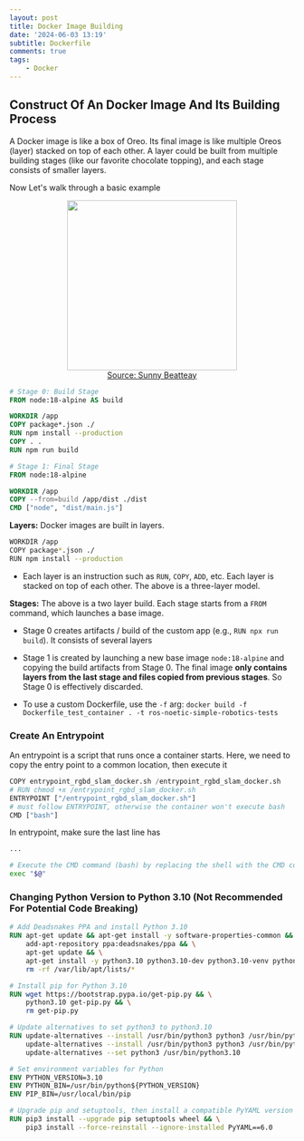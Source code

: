 ```yaml
---
layout: post
title: Docker Image Building
date: '2024-06-03 13:19'
subtitle: Dockerfile
comments: true
tags:
    - Docker
---
```


## Construct Of An Docker Image And Its Building Process

A Docker image is like a box of Oreo. Its final image is like multiple Oreos (layer) stacked on top of each other. A layer could be built from multiple building stages (like our favorite chocolate topping), and each stage consists of smaller layers.

Now Let's walk through a basic example

<div style="text-align: center;">
<p align="center">
    <figure>
        <img src="https://github.com/user-attachments/assets/dd3fa345-6311-4975-b33f-349e122373fb" height="300" alt=""/>
        <figcaption><a href="https://betterprogramming.pub/container-images-are-like-cakes-ba9040cf18e9">Source: Sunny Beatteay</a></figcaption>
    </figure>
</p>
</div>

```dockerfile
# Stage 0: Build Stage
FROM node:18-alpine AS build

WORKDIR /app
COPY package*.json ./
RUN npm install --production
COPY . .
RUN npm run build

# Stage 1: Final Stage
FROM node:18-alpine

WORKDIR /app
COPY --from=build /app/dist ./dist
CMD ["node", "dist/main.js"]
```

**Layers:** Docker images are built in layers.

```bash
WORKDIR /app
COPY package*.json ./
RUN npm install --production
```

- Each layer is an instruction such as `RUN`, `COPY`, `ADD`, etc. Each layer is stacked on top of each other. The above is a three-layer model.

**Stages:** The above is a two layer build. Each stage starts from a `FROM` command, which launches a base image.

- Stage 0 creates artifacts / build of the custom app (e.g., `RUN npx run build`). It consists of several layers
- Stage 1 is created by launching a new base image `node:18-alpine` and copying the build artifacts from Stage 0. The final image **only contains layers from the last stage and files copied from previous stages**. So Stage 0 is effectively discarded.

- To use a custom Dockerfile, use the `-f` arg: `docker build -f Dockerfile_test_container . -t ros-noetic-simple-robotics-tests`

### Create An Entrypoint

An entrypoint is a script that runs once a container starts. Here, we need to copy the entry point to a common location, then execute it

```python
COPY entrypoint_rgbd_slam_docker.sh /entrypoint_rgbd_slam_docker.sh
# RUN chmod +x /entrypoint_rgbd_slam_docker.sh
ENTRYPOINT ["/entrypoint_rgbd_slam_docker.sh"]
# must follow ENTRYPOINT, otherwise the container won't execute bash
CMD ["bash"]    
```

In entrypoint, make sure the last line has

```bash
...

# Execute the CMD command (bash) by replacing the shell with the CMD command in Dockerfile
exec "$@"
```

### Changing Python Version to Python 3.10 (Not Recommended For Potential Code Breaking)

```dockerfile
# Add Deadsnakes PPA and install Python 3.10
RUN apt-get update && apt-get install -y software-properties-common && \
    add-apt-repository ppa:deadsnakes/ppa && \
    apt-get update && \
    apt-get install -y python3.10 python3.10-dev python3.10-venv python3.10-distutils && \
    rm -rf /var/lib/apt/lists/*

# Install pip for Python 3.10
RUN wget https://bootstrap.pypa.io/get-pip.py && \
    python3.10 get-pip.py && \
    rm get-pip.py

# Update alternatives to set python3 to python3.10
RUN update-alternatives --install /usr/bin/python3 python3 /usr/bin/python3.8 1 && \
    update-alternatives --install /usr/bin/python3 python3 /usr/bin/python3.10 2 && \
    update-alternatives --set python3 /usr/bin/python3.10

# Set environment variables for Python
ENV PYTHON_VERSION=3.10
ENV PYTHON_BIN=/usr/bin/python${PYTHON_VERSION}
ENV PIP_BIN=/usr/local/bin/pip

# Upgrade pip and setuptools, then install a compatible PyYAML version
RUN pip3 install --upgrade pip setuptools wheel && \
    pip3 install --force-reinstall --ignore-installed PyYAML==6.0
```
